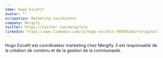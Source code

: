 ```yaml
---
name: Hugo Escafit
avatar: ""
occupation: Marketing coordinator
company: Mergify
twitter: https://twitter.com/mergifyio
linkedin: https://www.linkedin.com/in/hugo-escafit-78950510a/?originalSubdomain=fr
---
```


Hugo Escafit est coordinateur marketing chez Mergify. Il est responsable de la création de contenu et de la gestion de la communauté.
